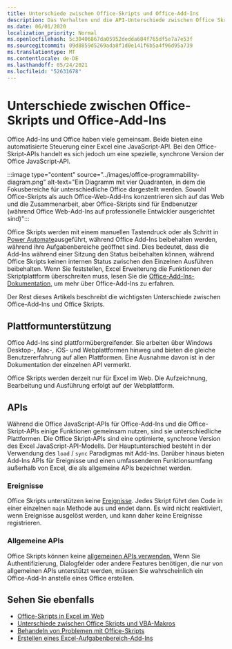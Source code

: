 ```yaml
---
title: Unterschiede zwischen Office-Skripts und Office-Add-Ins
description: Das Verhalten und die API-Unterschiede zwischen Office Skripts und Office Add-Ins.
ms.date: 06/01/2020
localization_priority: Normal
ms.openlocfilehash: 5c30406867da05952dedda684f765df5e7a7e53f
ms.sourcegitcommit: 09d8859d5269ada8f1d0e141f6b5a4f96d95a739
ms.translationtype: MT
ms.contentlocale: de-DE
ms.lasthandoff: 05/24/2021
ms.locfileid: "52631678"
---
```

# <a name="differences-between-office-scripts-and-office-add-ins"></a>Unterschiede zwischen Office-Skripts und Office-Add-Ins

Office Add-Ins und Office haben viele gemeinsam. Beide bieten eine automatisierte Steuerung einer Excel eine JavaScript-API. Bei den Office-Skript-APIs handelt es sich jedoch um eine spezielle, synchrone Version der Office JavaScript-API.

:::image type="content" source="../images/office-programmability-diagram.png" alt-text="Ein Diagramm mit vier Quadranten, in dem die Fokusbereiche für unterschiedliche Office dargestellt werden. Sowohl Office-Skripts als auch Office-Web-Add-Ins konzentrieren sich auf das Web und die Zusammenarbeit, aber Office-Skripts sind für Endbenutzer (während Office Web-Add-Ins auf professionelle Entwickler ausgerichtet sind)":::

Office Skripts werden mit einem manuellen Tastendruck oder als Schritt in [Power Automate](https://flow.microsoft.com/)ausgeführt, während Office Add-Ins beibehalten werden, während ihre Aufgabenbereiche geöffnet sind. Dies bedeutet, dass die Add-Ins während einer Sitzung den Status beibehalten können, während Office Skripts keinen internen Status zwischen den Einzelnen Ausführen beibehalten. Wenn Sie feststellen, Excel Erweiterung die Funktionen der Skriptplattform überschreiten muss, lesen Sie die [Office-Add-Ins-Dokumentation,](/office/dev/add-ins) um mehr über Office-Add-Ins zu erfahren.

Der Rest dieses Artikels beschreibt die wichtigsten Unterschiede zwischen Office-Add-Ins und Office Skripts.

## <a name="platform-support"></a>Plattformunterstützung

Office Add-Ins sind plattformübergreifender. Sie arbeiten über Windows Desktop-, Mac-, iOS- und Webplattformen hinweg und bieten die gleiche Benutzererfahrung auf allen Plattformen. Eine Ausnahme davon ist in der Dokumentation der einzelnen API vermerkt.

Office Skripts werden derzeit nur für Excel im Web. Die Aufzeichnung, Bearbeitung und Ausführung erfolgt auf der Webplattform.

## <a name="apis"></a>APIs

Während die Office JavaScript-APIs für Office-Add-Ins und die Office-Skript-APIs einige Funktionen gemeinsam nutzen, sind sie unterschiedliche Plattformen. Die Office Skript-APIs sind eine optimierte, synchrone Version des Excel JavaScript-API-Modells. Der Hauptunterschied besteht in der Verwendung des `load` / `sync` Paradigmas mit Add-Ins. Darüber hinaus bieten Add-Ins APIs für Ereignisse und einen umfassenderen Funktionsumfang außerhalb von Excel, die als allgemeine APIs bezeichnet werden.

### <a name="events"></a>Ereignisse

Office Skripts unterstützen keine [Ereignisse](/office/dev/add-ins/excel/excel-add-ins-events). Jedes Skript führt den Code in einer einzelnen `main` Methode aus und endet dann. Es wird nicht reaktiviert, wenn Ereignisse ausgelöst werden, und kann daher keine Ereignisse registrieren.

### <a name="common-apis"></a>Allgemeine APIs

Office Skripts können keine [allgemeinen APIs verwenden.](/javascript/api/office) Wenn Sie Authentifizierung, Dialogfelder oder andere Features benötigen, die nur von allgemeinen APIs unterstützt werden, müssen Sie wahrscheinlich ein Office-Add-In anstelle eines Office erstellen.

## <a name="see-also"></a>Sehen Sie ebenfalls

- [Office-Skripts in Excel im Web](../overview/excel.md)
- [Unterschiede zwischen Office Skripts und VBA-Makros](vba-differences.md)
- [Behandeln von Problemen mit Office-Skripts](../testing/troubleshooting.md)
- [Erstellen eines Excel-Aufgabenbereich-Add-Ins](/office/dev/add-ins/quickstarts/excel-quickstart-jquery)
